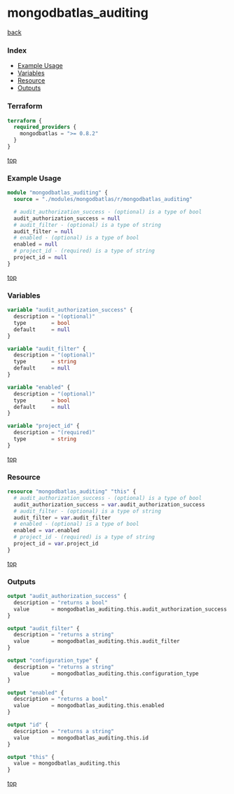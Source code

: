 # mongodbatlas_auditing

[back](../mongodbatlas.md)

### Index

- [Example Usage](#example-usage)
- [Variables](#variables)
- [Resource](#resource)
- [Outputs](#outputs)

### Terraform

```terraform
terraform {
  required_providers {
    mongodbatlas = ">= 0.8.2"
  }
}
```

[top](#index)

### Example Usage

```terraform
module "mongodbatlas_auditing" {
  source = "./modules/mongodbatlas/r/mongodbatlas_auditing"

  # audit_authorization_success - (optional) is a type of bool
  audit_authorization_success = null
  # audit_filter - (optional) is a type of string
  audit_filter = null
  # enabled - (optional) is a type of bool
  enabled = null
  # project_id - (required) is a type of string
  project_id = null
}
```

[top](#index)

### Variables

```terraform
variable "audit_authorization_success" {
  description = "(optional)"
  type        = bool
  default     = null
}

variable "audit_filter" {
  description = "(optional)"
  type        = string
  default     = null
}

variable "enabled" {
  description = "(optional)"
  type        = bool
  default     = null
}

variable "project_id" {
  description = "(required)"
  type        = string
}
```

[top](#index)

### Resource

```terraform
resource "mongodbatlas_auditing" "this" {
  # audit_authorization_success - (optional) is a type of bool
  audit_authorization_success = var.audit_authorization_success
  # audit_filter - (optional) is a type of string
  audit_filter = var.audit_filter
  # enabled - (optional) is a type of bool
  enabled = var.enabled
  # project_id - (required) is a type of string
  project_id = var.project_id
}
```

[top](#index)

### Outputs

```terraform
output "audit_authorization_success" {
  description = "returns a bool"
  value       = mongodbatlas_auditing.this.audit_authorization_success
}

output "audit_filter" {
  description = "returns a string"
  value       = mongodbatlas_auditing.this.audit_filter
}

output "configuration_type" {
  description = "returns a string"
  value       = mongodbatlas_auditing.this.configuration_type
}

output "enabled" {
  description = "returns a bool"
  value       = mongodbatlas_auditing.this.enabled
}

output "id" {
  description = "returns a string"
  value       = mongodbatlas_auditing.this.id
}

output "this" {
  value = mongodbatlas_auditing.this
}
```

[top](#index)
